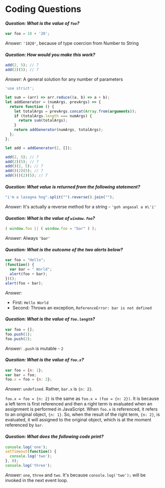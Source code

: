 # Coding Questions

#### *Question: What is the value of `foo`?*
```javascript
var foo = 10 + '20';
```

*Answer:* `'1020'`, because of type coercion from Number to String

#### *Question: How would you make this work?*
```javascript
add(2, 5); // 7
add(2)(5); // 7
```

*Answer:* A general solution for any number of parameters
```js
'use strict';

let sum = (arr) => arr.reduce((a, b) => a + b);
let addGenerator = (numArgs, prevArgs) => {
  return function () {
    let totalArgs = prevArgs.concat(Array.from(arguments));
    if (totalArgs.length === numArgs) {
      return sum(totalArgs);
    }
    return addGenerator(numArgs, totalArgs);
  };
};

let add = addGenerator(2, []);

add(2, 5); // 7
add(2)(5); // 7
add()(2, 5); // 7
add()(2)(5); // 7
add()()(2)(5); // 7
```

#### *Question: What value is returned from the following statement?*
```javascript
"i'm a lasagna hog".split("").reverse().join("");
```

*Answer:* It's actually a reverse method for a string - `'goh angasal a m\'i'`

#### *Question: What is the value of `window.foo`?*
```javascript
( window.foo || ( window.foo = "bar" ) );
```

*Answer:* Always `'bar'`

#### *Question: What is the outcome of the two alerts below?*
```javascript
var foo = "Hello";
(function() {
  var bar = " World";
  alert(foo + bar);
})();
alert(foo + bar);
```

*Answer:*
- First: `Hello World`
- Second: Throws an exception, `ReferenceError: bar is not defined`

#### *Question: What is the value of `foo.length`?*
```javascript
var foo = [];
foo.push(1);
foo.push(2);
```

*Answer:* `.push` is mutable - `2`

#### *Question: What is the value of `foo.x`?*
```javascript
var foo = {n: 1};
var bar = foo;
foo.x = foo = {n: 2};
```

*Answer:* `undefined`. Rather, `bar.x` is `{n: 2}`.

`foo.x = foo = {n: 2}` is the same as `foo.x = (foo = {n: 2})`. It is because
a left term is first referenced and then a right term is evaluated when an
assignment is performed in JavaScript. When `foo.x` is referenced, it refers
to an original object, `{n: 1}`. So, when the result of the right term, `{n:
2}`, is evaluated, it will assigned to the original object, which is at the
moment referenced by `bar`.

#### *Question: What does the following code print?*
```javascript
console.log('one');
setTimeout(function() {
  console.log('two');
}, 0);
console.log('three');
```

*Answer:* `one`, `three` and `two`. It's because `console.log('two');` will be
invoked in the next event loop.
